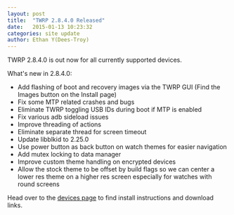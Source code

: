```yaml
---
layout: post
title:  "TWRP 2.8.4.0 Released"
date:   2015-01-13 10:23:32
categories: site update
author: Ethan Y(Dees-Troy)
---
```


TWRP 2.8.4.0 is out now for all currently supported devices.

What's new in 2.8.4.0:

  * Add flashing of boot and recovery images via the TWRP GUI (Find the Images button on the Install page)
  * Fix some MTP related crashes and bugs
  * Eliminate TWRP toggling USB IDs during boot if MTP is enabled
  * Fix various adb sideload issues
  * Improve threading of actions
  * Eliminate separate thread for screen timeout
  * Update libblkid to 2.25.0
  * Use power button as back button on watch themes for easier navigation
  * Add mutex locking to data manager
  * Improve custom theme handling on encrypted devices
  * Allow the stock theme to be offset by build flags so we can center a lower res theme on a higher res screen especially for watches with round screens

Head over to the [devices page](http://twrp.me/Devices) to find install instructions and download links.
